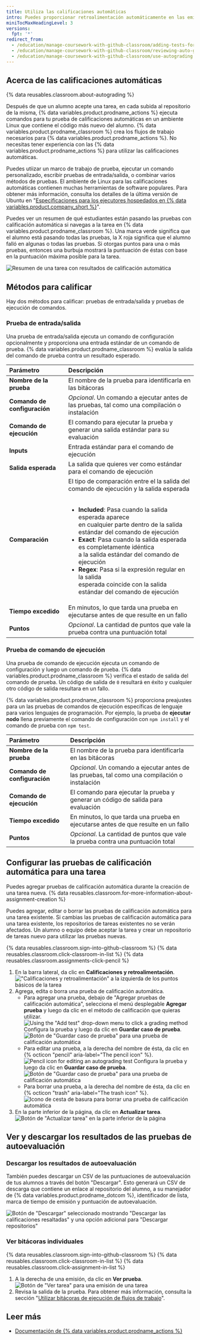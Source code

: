 ```yaml
---
title: Utiliza las calificaciones automáticas
intro: Puedes proporcionar retroalimentación automáticamente en las emisiones de código de tus alumnos si configuras las pruebas para que se ejecuten en el repositorio de tareas.
miniTocMaxHeadingLevel: 3
versions:
  fpt: '*'
redirect_from:
  - /education/manage-coursework-with-github-classroom/adding-tests-for-auto-grading
  - /education/manage-coursework-with-github-classroom/reviewing-auto-graded-work-teachers
  - /education/manage-coursework-with-github-classroom/use-autograding
---
```


## Acerca de las calificaciones automáticas

{% data reusables.classroom.about-autograding %}

Después de que un alumno acepte una tarea, en cada subida al repositorio de la misma, {% data variables.product.prodname_actions %} ejecuta comandos para tu prueba de calificaciones automáticas en un ambiente Linux que contiene el código más nuevo del alumno. {% data variables.product.prodname_classroom %} crea los flujos de trabajo necesarios para {% data variables.product.prodname_actions %}. No necesitas tener experiencia con las {% data variables.product.prodname_actions %} para utilizar las calificaciones automáticas.

Puedes utiizar un marco de trabajo de prueba, ejecutar un comando personalizado, escribir pruebas de entrada/salida, o combinar varios métodos de pruebas. El ambiente de Linux para las calificaciones automáticas contienen muchas herramientas de software populares. Para obtener más información, consulta los detalles de la última versión de Ubuntu en "[Especificaciones para los ejecutores hospedados en {% data variables.product.company_short %}](/actions/reference/specifications-for-github-hosted-runners#supported-software)".

Puedes ver un resumen de qué estudiantes están pasando las pruebas con calificación automática si navegas a la tarea en {% data variables.product.prodname_classroom %}. Una marca verde significa que el alumno está pasando todas las pruebas, la X roja significa que el alumno falló en algunas o todas las pruebas. Si otorgas puntos para una o más pruebas, entonces una burbuja mostrará la puntuación de éstas con base en la puntuación máxima posible para la tarea.

![Resumen de una tarea con resultados de calificación automática](/assets/images/help/classroom/autograding-hero.png)

## Métodos para calificar

Hay dos métodos para calificar: pruebas de entrada/salida y pruebas de ejecución de comandos.

### Prueba de entrada/salida

Una prueba de entrada/salida ejecuta un comando de configuración opcionalmente y proporciona una entrada estándar de un comando de prueba. {% data variables.product.prodname_classroom %} evalúa la salida del comando de prueba contra un resultado esperado.

| Parámetro                    | Descripción                                                                                                                            |
|:---------------------------- |:-------------------------------------------------------------------------------------------------------------------------------------- |
| **Nombre de la prueba**      | El nombre de la prueba para identificarla en las bitácoras                                                                             |
| **Comando de configuración** | _Opcional_. Un comando a ejecutar antes de las pruebas, tal como una compilación o instalación                                         |
| **Comando de ejecución**     | El comando para ejecutar la prueba y generar una salida estándar para su evaluación                                                    |
| **Inputs**                   | Entrada estándar para el comando de ejecución                                                                                          |
| **Salida esperada**          | La salida que quieres ver como estándar para el comando de ejecución                                                                   |
| **Comparación**              | El tipo de comparación entre el la salida del comando de ejecución y la salida esperada<br/><br/><ul><li>**Included**: Pasa cuando la salida esperada aparece<br/>en cualquier parte dentro de la salida estándar del comando de ejecución</li><li>**Exact**: Pasa cuando la salida esperada es completamente idéntica<br/>a la salida estándar del comando de ejecución</li><li>**Regex**: Pasa si la expresión regular en la salida<br/>esperada coincide con la salida estándar del comando de ejecución</li></ul> |
| **Tiempo excedido**          | En minutos, lo que tarda una prueba en ejecutarse antes de que resulte en un fallo                                                     |
| **Puntos**                   | _Opcional_. La cantidad de puntos que vale la prueba contra una puntuación total                                                       |

### Prueba de comando de ejecución

Una prueba de comando de ejecución ejecuta un comando de configuración y luego un comando de prueba. {% data variables.product.prodname_classroom %} verifica el estado de salida del comando de prueba. Un código de salida de `0` resultará en éxito y cualquier otro código de salida resultara en un fallo.

{% data variables.product.prodname_classroom %} proporciona preajustes para un las pruebas de comandos de ejecución específicas de lenguaje para varios lenguajes de programación. Por ejemplo, la prueba de **ejecutar nodo** llena previamente el comando de configuración con `npm install` y el comando de prueba con `npm test`.

| Parámetro                    | Descripción                                                                                    |
|:---------------------------- |:---------------------------------------------------------------------------------------------- |
| **Nombre de la prueba**      | El nombre de la prueba para identificarla en las bitácoras                                     |
| **Comando de configuración** | _Opcional_. Un comando a ejecutar antes de las pruebas, tal como una compilación o instalación |
| **Comando de ejecución**     | El comando para ejecutar la prueba y generar un código de salida para evaluación               |
| **Tiempo excedido**          | En minutos, lo que tarda una prueba en ejecutarse antes de que resulte en un fallo             |
| **Puntos**                   | _Opcional_. La cantidad de puntos que vale la prueba contra una puntuación total               |

## Configurar las pruebas de calificación automática para una tarea

Puedes agregar pruebas de calificación automática durante la creación de una tarea nueva. {% data reusables.classroom.for-more-information-about-assignment-creation %}

Puedes agregar, editar o borrar las pruebas de calificación automática para una tarea existente. Si cambias las pruebas de calificación automática para una tarea existente, los repositorios de tareas existentes no se verán afectados. Un alumno o equipo debe aceptar la tarea y crear un repositorio de tareas nuevo para utilizar las pruebas nuevas.

{% data reusables.classroom.sign-into-github-classroom %}
{% data reusables.classroom.click-classroom-in-list %}
{% data reusables.classroom.assignments-click-pencil %}
1. En la barra lateral, da clic en **Calificaciones y retroalimentación**. !["Calificaciones y retroalimentación" a la izquierda de los puntos básicos de la tarea](/assets/images/help/classroom/assignments-click-grading-and-feedback.png)
1. Agrega, edita o borra una prueba de calificación automática.
    - Para agregar una prueba, debajo de "Agregar pruebas de calificación automática", selecciona el menú desplegable **Agregar prueba** y luego da clic en el método de calificación que quieras utilizar. ![Using the "Add test" drop-down menu to click a grading method](/assets/images/help/classroom/autograding-click-grading-method.png) Configura la prueba y luego da clic en **Guardar caso de prueba**. ![Botón de "Guardar caso de prueba" para una prueba de calificación automática](/assets/images/help/classroom/assignments-click-save-test-case-button.png)
    - Para editar una prueba, a la derecha del nombre de ésta, da clic en {% octicon "pencil" aria-label="The pencil icon" %}. ![Pencil icon for editing an autograding test](/assets/images/help/classroom/autograding-click-pencil.png) Configura la prueba y luego da clic en **Guardar caso de prueba**. ![Botón de "Guardar caso de prueba" para una prueba de calificación automática](/assets/images/help/classroom/assignments-click-save-test-case-button.png)
    - Para borrar una prueba, a la derecha del nombre de ésta, da clic en {% octicon "trash" aria-label="The trash icon" %}. ![Icono de cesta de basura para borrar una prueba de calificación automática](/assets/images/help/classroom/autograding-click-trash.png)
1. En la parte inferior de la página, da clic en **Actualizar tarea**. ![Botón de "Actualizar tarea" en la parte inferior de la página](/assets/images/help/classroom/assignments-click-update-assignment.png)

## Ver y descargar los resultados de las pruebas de autoevaluación

### Descargar los resultados de autoevaluación

También puedes descargar un CSV de las puntuaciones de autoevaluación de tus alumnos a través del botón "Descargar". Esto generará un CSV de descarga que contiene un enlace al repositorio del alumno, a su manejador de {% data variables.product.prodname_dotcom %}, identificador de lista, marca de tiempo de emisión y puntuación de autoevaluación.

![Botón de "Descargar" seleccionado mostrando "Descargar las calificaciones resaltadas" y una opción adicional para "Descargar repositorios"](/assets/images/help/classroom/download-grades.png)

### Ver bitácoras individuales
{% data reusables.classroom.sign-into-github-classroom %}
{% data reusables.classroom.click-classroom-in-list %}
{% data reusables.classroom.click-assignment-in-list %}
1. A la derecha de una emisión, da clic en **Ver prueba**. ![Botón de "Ver tarea" para una emisión de una tarea](/assets/images/help/classroom/assignments-click-view-test.png)
1. Revisa la salida de la prueba. Para obtener más información, consulta la sección "[Utilizar bitácoras de ejecución de flujos de trabajo](/actions/managing-workflow-runs/using-workflow-run-logs)".

## Leer más

- [Documentación de {% data variables.product.prodname_actions %}](/actions)
